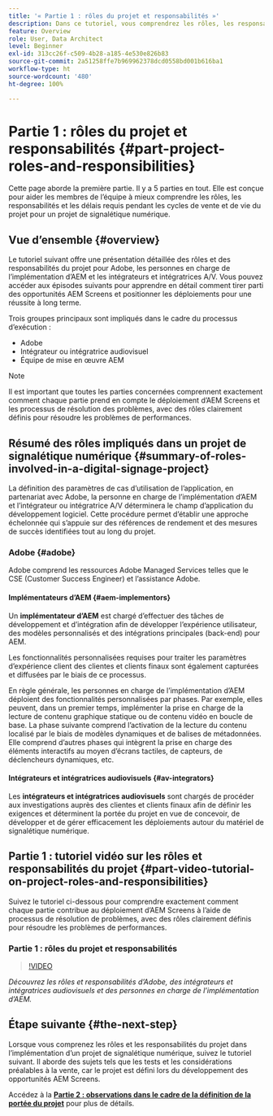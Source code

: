 ```yaml
---
title: '« Partie 1 : rôles du projet et responsabilités »'
description: Dans ce tutoriel, vous comprendrez les rôles, les responsabilités et les délais requis pendant les cycles de vente et de vie du projet pour un projet de signalétique numérique.
feature: Overview
role: User, Data Architect
level: Beginner
exl-id: 313cc26f-c509-4b28-a185-4e530e826b83
source-git-commit: 2a51258ffe7b969962378dcd0558bd001b616ba1
workflow-type: ht
source-wordcount: '480'
ht-degree: 100%

---
```


# Partie 1 : rôles du projet et responsabilités {#part-project-roles-and-responsibilities}

Cette page aborde la première partie. Il y a 5 parties en tout. Elle est conçue pour aider les membres de l’équipe à mieux comprendre les rôles, les responsabilités et les délais requis pendant les cycles de vente et de vie du projet pour un projet de signalétique numérique.

## Vue d’ensemble {#overview}

Le tutoriel suivant offre une présentation détaillée des rôles et des responsabilités du projet pour Adobe, les personnes en charge de l’implémentation d’AEM et les intégrateurs et intégratrices A/V. Vous pouvez accéder aux épisodes suivants pour apprendre en détail comment tirer parti des opportunités AEM Screens et positionner les déploiements pour une réussite à long terme.

Trois groupes principaux sont impliqués dans le cadre du processus d’exécution :

* Adobe
* Intégrateur ou intégratrice audiovisuel
* Équipe de mise en œuvre AEM

>[!NOTE]
>
>Il est important que toutes les parties concernées comprennent exactement comment chaque partie prend en compte le déploiement d’AEM Screens et les processus de résolution des problèmes, avec des rôles clairement définis pour résoudre les problèmes de performances.

## Résumé des rôles impliqués dans un projet de signalétique numérique {#summary-of-roles-involved-in-a-digital-signage-project}

La définition des paramètres de cas d’utilisation de l’application, en partenariat avec Adobe, la personne en charge de l’implémentation d’AEM et l’intégrateur ou intégratrice A/V déterminera le champ d’application du développement logiciel. Cette procédure permet d’établir une approche échelonnée qui s’appuie sur des références de rendement et des mesures de succès identifiées tout au long du projet.

### Adobe {#adobe}

Adobe comprend les ressources Adobe Managed Services telles que le CSE (Customer Success Engineer) et l’assistance Adobe.

#### Implémentateurs d’AEM {#aem-implementors}

Un **implémentateur d’AEM** est chargé d’effectuer des tâches de développement et d’intégration afin de développer l’expérience utilisateur, des modèles personnalisés et des intégrations principales (back-end) pour AEM.

Les fonctionnalités personnalisées requises pour traiter les paramètres d’expérience client des clientes et clients finaux sont également capturées et diffusées par le biais de ce processus.

En règle générale, les personnes en charge de l’implémentation d’AEM déploient des fonctionnalités personnalisées par phases. Par exemple, elles peuvent, dans un premier temps, implémenter la prise en charge de la lecture de contenu graphique statique ou de contenu vidéo en boucle de base. La phase suivante comprend l’activation de la lecture du contenu localisé par le biais de modèles dynamiques et de balises de métadonnées. Elle comprend d’autres phases qui intègrent la prise en charge des éléments interactifs au moyen d’écrans tactiles, de capteurs, de déclencheurs dynamiques, etc.

#### Intégrateurs et intégratrices audiovisuels {#av-integrators}

Les **intégrateurs et intégratrices audiovisuels** sont chargés de procéder aux investigations auprès des clientes et clients finaux afin de définir les exigences et déterminent la portée du projet en vue de concevoir, de développer et de gérer efficacement les déploiements autour du matériel de signalétique numérique.

## Partie 1 : tutoriel vidéo sur les rôles et responsabilités du projet {#part-video-tutorial-on-project-roles-and-responsibilities}

Suivez le tutoriel ci-dessous pour comprendre exactement comment chaque partie contribue au déploiement d’AEM Screens à l’aide de processus de résolution de problèmes, avec des rôles clairement définis pour résoudre les problèmes de performances.

### Partie 1 : rôles du projet et responsabilités

>[!VIDEO](https://video.tv.adobe.com/v/28375)

*Découvrez les rôles et responsabilités d’Adobe, des intégrateurs et intégratrices audiovisuels et des personnes en charge de l’implémentation d’AEM.*

## Étape suivante {#the-next-step}

Lorsque vous comprenez les rôles et les responsabilités du projet dans l’implémentation d’un projet de signalétique numérique, suivez le tutoriel suivant. Il aborde des sujets tels que les tests et les considérations préalables à la vente, car le projet est défini lors du développement des opportunités AEM Screens.

Accédez à la **[Partie 2 : observations dans le cadre de la définition de la portée du projet](project-considerations.md)** pour plus de détails.

